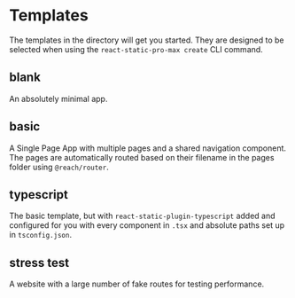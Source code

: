 # Templates

The templates in the directory will get you started. They are designed to be selected when using the ```react-static-pro-max create``` CLI command.

## blank

An absolutely minimal app.

## basic

A Single Page App with multiple pages and a shared navigation component. The pages are automatically routed based on their filename in the pages folder using ```@reach/router```.

## typescript

The basic template, but with `react-static-plugin-typescript` added and configured for you with every component in `.tsx` and absolute paths set up in `tsconfig.json`.

## stress test

A website with a large number of fake routes for testing performance.
